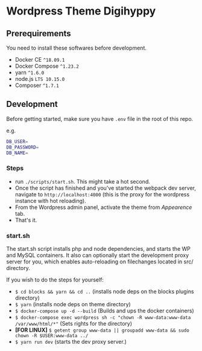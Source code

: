 # Wordpress Theme Digihyppy

## Prerequirements

You need to install these softwares before development.

- Docker CE `^18.09.1`
- Docker Compose `^1.23.2`
- yarn `^1.6.0`
- node.js `LTS 10.15.0`
- Composer `^1.7.1`

## Development

Before getting started, make sure you have `.env` file in the root of this repo.

e.g.

```sh
DB_USER=
DB_PASSWORD=
DB_NAME=
```

### Steps

- run `./scripts/start.sh`. This might take a hot second.
- Once the script has finished and you've started the webpack dev server, navigate to `http://localhost:4000` (this is the proxy for the wordpress instance with hot reloading).
- From the Wordpress admin panel, activate the theme from _Appearence_ tab.
- That's it.

### start.sh

The start.sh script installs php and node dependencies, and starts the WP and MySQL containers. It also can optionally start the development proxy server for you, which enables auto-reloading on filechanges located in src/ directory.

If you wish to do the steps for yourself:

- `$ cd blocks && yarn && cd ..` (installs node deps on the blocks plugins directory)
- `$ yarn` (installs node deps on theme directory)
- `$ docker-compose up -d --build` (Builds and ups the docker containers)
- `$ docker-compose exec wordpress sh -c "chown -R www-data:www-data /var/www/html/*"` (Sets rights for the directory)
- **[FOR LINUX]** `$ getent group www-data || groupadd www-data && sudo chown -R $USER:www-data ../`
- `$ yarn run dev` (starts the dev proxy server.)

